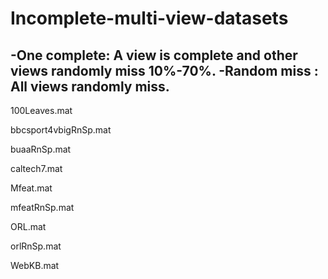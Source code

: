 # Incomplete-multi-view-datasets

-One complete: A view is complete and other views randomly miss 10%-70%.
-Random miss : All views randomly miss.
---
100Leaves.mat

bbcsport4vbigRnSp.mat

buaaRnSp.mat

caltech7.mat

Mfeat.mat

mfeatRnSp.mat

ORL.mat

orlRnSp.mat

WebKB.mat

